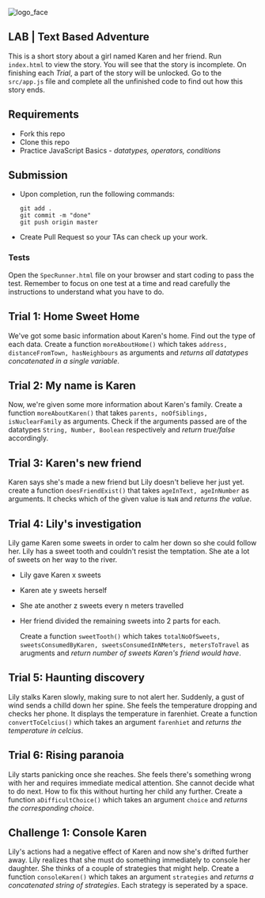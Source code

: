 ![logo_face](https://www.focusacademy.in/images/face_logo.svg)

## LAB | Text Based Adventure

This is a short story about a girl named Karen and her friend. Run `index.html` to view the story. You will see that the story is incomplete. On finishing each _Trial_, a part of the story will be unlocked. Go to the `src/app.js` file and complete all the unfinished code to find out how this story ends.

## Requirements

- Fork this repo
- Clone this repo
- Practice JavaScript Basics - _datatypes, operators, conditions_

## Submission

- Upon completion, run the following commands:

  ```
  git add .
  git commit -m "done"
  git push origin master
  ```

- Create Pull Request so your TAs can check up your work.

### Tests

Open the `SpecRunner.html` file on your browser and start coding to pass the test. Remember to focus on one test at a time and read carefully the instructions to understand what you have to do.

## Trial 1: Home Sweet Home

We've got some basic information about Karen's home. Find out the type of each data. Create a function `moreAboutHome()` which takes `address, distanceFromTown, hasNeighbours` as arguments and _returns all datatypes concatenated in a single variable_.

## Trial 2: My name is Karen

Now, we're given some more information about Karen's family. Create a function `moreAboutKaren()` that takes `parents, noOfSiblings, isNuclearFamily` as arguments. Check if the arguments passed are of the datatypes `String, Number, Boolean` respectively and _return true/false_ accordingly.

## Trial 3: Karen's new friend

Karen says she's made a new friend but Lily doesn't believe her just yet. create a function `doesFriendExist()` that takes `ageInText, ageInNumber` as arguments. It checks which of the given value is `NaN` and _returns the value_.

## Trial 4: Lily's investigation

Lily game Karen some sweets in order to calm her down so she could follow her. Lily has a sweet tooth and couldn't resist the temptation. She ate a lot of sweets on her way to the river.

- Lily gave Karen x sweets
- Karen ate y sweets herself
- She ate another z sweets every n meters travelled
- Her friend divided the remaining sweets into 2 parts for each.

  Create a function `sweetTooth()` which takes `totalNoOfSweets, sweetsConsumedByKaren, sweetsConsumedInNMeters, metersToTravel` as arugments and _return number of sweets Karen's friend would have_.

## Trial 5: Haunting discovery

Lily stalks Karen slowly, making sure to not alert her. Suddenly, a gust of wind sends a chilld down her spine. She feels the temperature dropping and checks her phone. It displays the temperature in farenhiet. Create a function `convertToCelcius()` which takes an argument `farenhiet` and _returns the temperature in celcius_.

## Trial 6: Rising paranoia

Lily starts panicking once she reaches. She feels there's something wrong with her and requires immediate medical attention. She cannot decide what to do next. How to fix this without hurting her child any further. Create a function `aDifficultChoice()` which takes an argument `choice` and _returns the corresponding choice_.

## Challenge 1: Console Karen

Lily's actions had a negative effect of Karen and now she's drifted further away. Lily realizes that she must do something immediately to console her daughter. She thinks of a couple of strategies that might help. Create a function `consoleKaren()` which takes an argument `strategies` and _returns a concatenated string of strategies_. Each strategy is seperated by a space.

